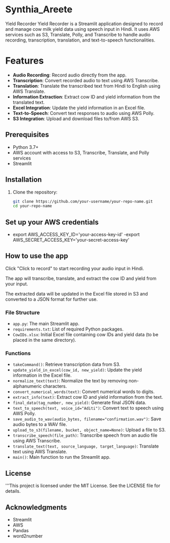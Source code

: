# Synthia_Areete
Yield Recorder
Yield Recorder is a Streamlit application designed to record and manage cow milk yield data using speech input in Hindi. It uses AWS services such as S3, Translate, Polly, and Transcribe to handle audio recording, transcription, translation, and text-to-speech functionalities.

# Features

- **Audio Recording**: Record audio directly from the app.
- **Transcription**: Convert recorded audio to text using AWS Transcribe.
- **Translation**: Translate the transcribed text from Hindi to English using AWS Translate.
- **Information Extraction**: Extract cow ID and yield information from the translated text.
- **Excel Integration**: Update the yield information in an Excel file.
- **Text-to-Speech**: Convert text responses to audio using AWS Polly.
- **S3 Integration**: Upload and download files to/from AWS S3.

## Prerequisites

- Python 3.7+
- AWS account with access to S3, Transcribe, Translate, and Polly services
- Streamlit

## Installation

1. Clone the repository:
   ```bash
   git clone https://github.com/your-username/your-repo-name.git
   cd your-repo-name
## Set up your AWS credentials
- export AWS_ACCESS_KEY_ID='your-access-key-id'
 -export AWS_SECRET_ACCESS_KEY='your-secret-access-key'

## How to use the app
Click "Click to record" to start recording your audio input in Hindi.

The app will transcribe, translate, and extract the cow ID and yield from your input.

The extracted data will be updated in the Excel file stored in S3 and converted to a JSON format for further use.

### File Structure
- `app.py`: The main Streamlit app.
- `requirements.txt`: List of required Python packages.
- `CowIDs.xlsx`: Initial Excel file containing cow IDs and yield data (to be placed in the same directory).

### Functions

- `takeCommand()`: Retrieve transcription data from S3.
- `update_yield_in_excel(cow_id, new_yield)`: Update the yield information in the Excel file.
- `normalize_text(text)`: Normalize the text by removing non-alphanumeric characters.
- `convert_numerical_words(text)`: Convert numerical words to digits.
- `extract_info(text)`: Extract cow ID and yield information from the text.
- `final_data(tag_number, new_yield)`: Generate final JSON data.
- `text_to_speech(text, voice_id="Aditi")`: Convert text to speech using AWS Polly.
- `save_audio_to_wav(audio_bytes, filename="confirmation.wav")`: Save audio bytes to a WAV file.
- `upload_to_s3(filename, bucket, object_name=None)`: Upload a file to S3.
- `transcribe_speech(file_path)`: Transcribe speech from an audio file using AWS Transcribe.
- `translate_text(text, source_language, target_language)`: Translate text using AWS Translate.
- `main()`: Main function to run the Streamlit app.


## License
   '''This project is licensed under the MIT License. See the LICENSE file for details.

## Acknowledgments
- Streamlit
- AWS
- Pandas
- word2number

